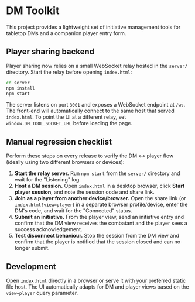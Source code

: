 # DM Toolkit

This project provides a lightweight set of initiative management tools for tabletop DMs and a companion player entry form.

## Player sharing backend

Player sharing now relies on a small WebSocket relay hosted in the `server/` directory. Start the relay before opening `index.html`:

```bash
cd server
npm install
npm start
```

The server listens on port `3001` and exposes a WebSocket endpoint at `/ws`. The front-end will automatically connect to the same host that served `index.html`. To point the UI at a different relay, set `window.DM_TOOL_SOCKET_URL` before loading the page.

## Manual regression checklist

Perform these steps on every release to verify the DM ↔ player flow (ideally using two different browsers or devices):

1. **Start the relay server.** Run `npm start` from the `server/` directory and wait for the "Listening" log.
2. **Host a DM session.** Open `index.html` in a desktop browser, click **Start player session**, and note the session code and share link.
3. **Join as a player from another device/browser.** Open the share link (or `index.html?view=player`) in a separate browser profile/device, enter the DM's code, and wait for the "Connected" status.
4. **Submit an initiative.** From the player view, send an initiative entry and confirm that the DM view receives the combatant and the player sees a success acknowledgement.
5. **Test disconnect behaviour.** Stop the session from the DM view and confirm that the player is notified that the session closed and can no longer submit.

## Development

Open `index.html` directly in a browser or serve it with your preferred static file host. The UI automatically adapts for DM and player views based on the `view=player` query parameter.
